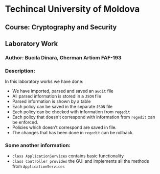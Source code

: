 # Techincal University of Moldova
## Course: Cryptography and Security
## Laboratory Work
### Author: Bucila Dinara, Gherman Artiom FAF-193

### Description:
  In this laboratory works we have done:
- We have imported, parsed and saved an `audit` file
- All parsed information is stored in a `JSON` file
- Parsed information is shown by a table
- Each policy can be saved in the separate `JSON` file
- Each policy can be checked with information from `regedit`
- Each policy that doesn't correspond with information from `regedit` can be enforced.
- Policies which doesn't correspond are saved in file.
- The changes that has been done in `regedit` can be rollback.

### Some another information:
- `class ApplicationServices` contains basic functionality
- `class Controller provides` the GUI and implements all the methods from `ApplicationServices`